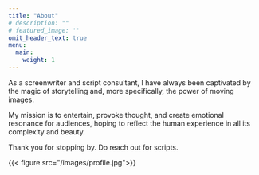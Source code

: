 ```yaml
---
title: "About"
# description: ""
# featured_image: ''
omit_header_text: true
menu:
  main:
    weight: 1
---
```


As a screenwriter and script consultant, I have always been captivated by the magic of storytelling and, more specifically, the power of moving images. 

My mission is to entertain, provoke thought, and create emotional resonance for audiences, hoping to reflect the human experience in all its complexity and beauty. 

Thank you for stopping by. Do reach out for scripts.  

{{< figure src="/images/profile.jpg">}}
